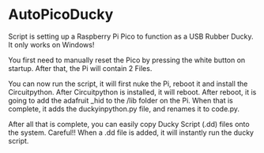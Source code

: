 # AutoPicoDucky
Script is setting up a Raspberry Pi Pico to function as a USB Rubber Ducky.
It only works on Windows!

You first need to manually reset the Pico by pressing the white button on startup.
After that, the Pi will contain 2 Files. 

You can now run the script, it will first nuke the Pi, reboot it and install the Circuitpython.
After Circuitpython is installed, it will reboot. After reboot, it is going to add the adafruit _hid to the /lib folder on the Pi.
When that is complete, it adds the duckyinpython.py file, and renames it to code.py.

After all that is complete, you can easily copy Ducky Script (.dd) files onto the system.
Careful!! When a .dd file is added, it will instantly run the ducky script.



